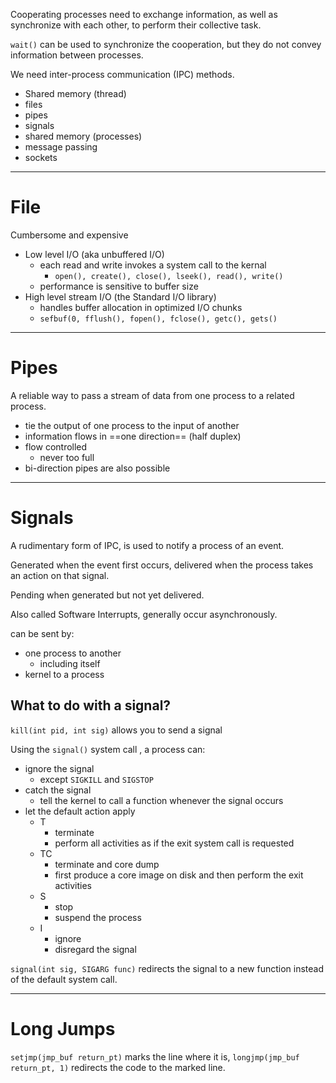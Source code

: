 Cooperating processes need to exchange information, as well as synchronize with each other, to perform their collective task.

`wait()` can be used to synchronize the cooperation, but they do not convey information between processes.

We need inter-process communication (IPC) methods.
- Shared memory (thread)
- files
- pipes
- signals
- shared memory (processes)
- message passing
- sockets

---
# File

Cumbersome and expensive

- Low level I/O (aka unbuffered I/O)
	- each read and write invokes a system call to the kernal
		- `open(), create(), close(), lseek(), read(), write()`
	- performance is sensitive to buffer size
- High level stream I/O (the Standard I/O library)
	- handles buffer allocation in optimized I/O chunks
	- `sefbuf(0, fflush(), fopen(), fclose(), getc(), gets()`

---
# Pipes

A reliable way to pass a stream of data from one process to a related process.

- tie the output of one process to the input of another
- information flows in ==one direction== (half duplex)
- flow controlled
	- never too full
- bi-direction pipes are also possible

---
# Signals

A rudimentary form of IPC, is used to notify a process of an event.

Generated when the event first occurs,
delivered when the process takes an action on that signal.

Pending when generated but not yet delivered.

Also called Software Interrupts, generally occur asynchronously.

can be sent by:
- one process to another
	- including itself
- kernel to a process

## What to do with a signal?

`kill(int pid, int sig)` allows you to send a signal

Using the `signal()` system call , a process can:
- ignore the signal
	- except `SIGKILL` and `SIGSTOP`
- catch the signal
	- tell the kernel to call a function whenever the signal occurs
- let the default action apply
	- T
		- terminate
		- perform all activities as if the exit system call is requested
	- TC
		- terminate and core dump
		- first produce a core image on disk and then perform the exit activities
	- S
		- stop
		- suspend the process
	- I
		- ignore
		- disregard the signal


`signal(int sig, SIGARG func)` redirects the signal to a new function instead of the default system call.

---
# Long Jumps

`setjmp(jmp_buf return_pt)` marks the line where it is,
`longjmp(jmp_buf return_pt, 1)` redirects the code to the marked line.